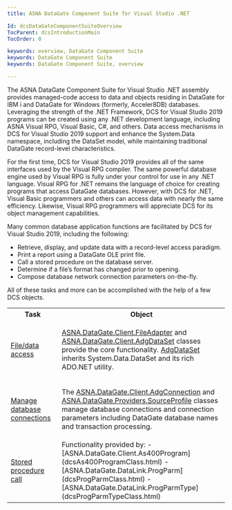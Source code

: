```yaml
---
title: ASNA DataGate Component Suite for Visual Studio .NET

Id: dcsDataGateComponentSuiteOverview
TocParent: dcsIntroductionMain
TocOrder: 0

keywords: overview, DataGate Component Suite
keywords: DataGate Component Suite
keywords: DataGate Component Suite, overview

---
```


The ASNA DataGate Component Suite for Visual Studio .NET assembly provides managed-code access to data and objects residing in DataGate for IBM i and DataGate for Windows (formerly, Acceler8DB) databases. Leveraging the strength of the .NET Framework, DCS for Visual Studio 2019 programs can be created using any .NET development language, including ASNA Visual RPG, Visual Basic, C#, and others. Data access mechanisms in DCS for Visual Studio 2019 support and enhance the System.Data namespace, including the DataSet model, while maintaining traditional DataGate record-level characteristics.

For the first time, DCS for Visual Studio 2019 provides all of the same interfaces used by the Visual RPG compiler. The same powerful database engine used by Visual RPG is fully under your control for use in any .NET language. Visual RPG for .NET remains the language of choice for creating programs that access DataGate databases. However, with DCS for .NET, Visual Basic programmers and others can access data with nearly the same efficiency. Likewise, Visual RPG programmers will appreciate DCS for its object management capabilities.

Many common database application functions are facilitated by DCS for Visual Studio 2019, including the following:

- Retrieve, display, and update data with a record-level access paradigm.
- Print a report using a DataGate OLE print file.
- Call a stored procedure on the database server.
- Determine if a file’s format has changed prior to opening.
- Compose database network connection parameters on-the-fly.

All of these tasks and more can be accomplished with the help of a few DCS objects.
<br />

<table class="dtTABLE" id="table3" style="border-spacing: 0px" cellspacing="0" x-use-null-cells="x-use-null-cells">
          <colgroup span="1">
            <col span="1" style="WIDTH: 20%" />
            <col span="1" style="WIDTH: 70%" />
          </colgroup>
          <tr>
            <th colspan="1" rowspan="1">
							Task
						</th>
            <th colspan="1" rowspan="1">
							Object
						</th>
          </tr>
          <tr>
            <td colspan="1" rowspan="1">

[File/data access](dcsUsingtheFileAdapterClass.html) 
</td>
            <td colspan="1" rowspan="1">

[ASNA.DataGate.Client.FileAdapter](dcsFileAdapterClass.html) and [ASNA.DataGate.Client.AdgDataSet](dcsAdgDataSetClass.html) classes provide the core functionality. [AdgDataSet](dcsAdgDataSetClass.html) inherits <span>System.Data.DataSet</span> and its rich ADO.NET utility.
</td>
          </tr>
          <tr>
            <td colspan="1" rowspan="1">

[Manage database connections ](dcsManagingDatabaseConnectionsMain.html) 
</td>
            <td colspan="1" rowspan="1">

The [ASNA.DataGate.Client.AdgConnection](dcsAdgConnectionClass.html) and [ASNA.DataGate.Providers.SourceProfile](dcsSourceProfileClass.html) classes manage database connections and connection parameters including DataGate database names and transaction processing.
</td>
          </tr>
          <tr>
            <td colspan="1" rowspan="1">

[Stored procedure call ](dcsCallingStoredProcedures.html) 
</td>
            <td colspan="1" rowspan="1">
							Functionality provided by:
- [ASNA.DataGate.Client.As400Program](dcsAs400ProgramClass.html)
- [ASNA.DataGate.DataLink.ProgParm](dcsProgParmClass.html)
- [ASNA.DataGate.DataLink.ProgParmType](dcsProgParmTypeClass.html)

</td>
          </tr>
</table>

<br />

